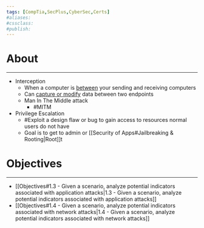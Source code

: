 ```yaml
---
tags: [CompTia,SecPlus,CyberSec,Certs]
#aliases:
#cssclass:
#publish:
---
```


# About
---
- Interception
	- When a computer is <u>between</u> your sending and receiving computers
	- Can <u>capture or modify</u> data between two endpoints
	- Man In The Middle attack
		- #MITM
-  Privilege Escalation
	- #Exploit a design flaw or bug to gain access to resources normal users do not have
	- Goal is to get to admin or [[Security of Apps#Jailbreaking & Rooting|Root]]t

# Objectives
---
- [[Objectives#1.3 - Given a scenario, analyze potential indicators associated with application attacks|1.3 - Given a scenario, analyze potential indicators associated with application attacks]]
- [[Objectives#1.4 - Given a scenario, analyze potential indicators associated with network attacks|1.4 - Given a scenario, analyze potential indicators associated with network attacks]]